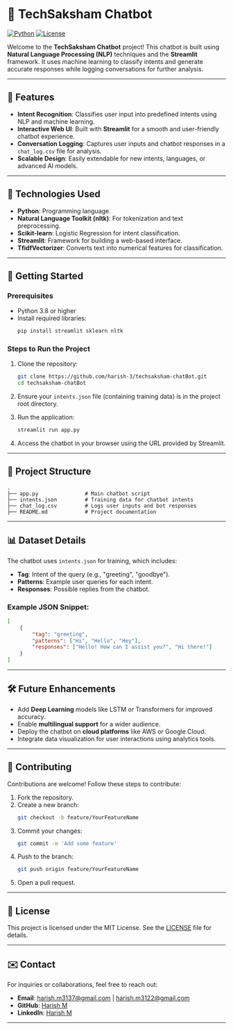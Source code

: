 
# 🤖 TechSaksham Chatbot

[![Python](https://img.shields.io/badge/Python-3.8%2B-blue)](https://www.python.org/)
[![License](https://img.shields.io/badge/License-MIT-yellow)](LICENSE)

Welcome to the **TechSaksham Chatbot** project! This chatbot is built using **Natural Language Processing (NLP)** techniques and the **Streamlit** framework. It uses machine learning to classify intents and generate accurate responses while logging conversations for further analysis.

---

## 🌟 Features

- **Intent Recognition**: Classifies user input into predefined intents using NLP and machine learning.
- **Interactive Web UI**: Built with **Streamlit** for a smooth and user-friendly chatbot experience.
- **Conversation Logging**: Captures user inputs and chatbot responses in a `chat_log.csv` file for analysis.
- **Scalable Design**: Easily extendable for new intents, languages, or advanced AI models.

---

## 🧠 Technologies Used

- **Python**: Programming language.
- **Natural Language Toolkit (nltk)**: For tokenization and text preprocessing.
- **Scikit-learn**: Logistic Regression for intent classification.
- **Streamlit**: Framework for building a web-based interface.
- **TfidfVectorizer**: Converts text into numerical features for classification.

---

## 🚀 Getting Started

### Prerequisites

- Python 3.8 or higher
- Install required libraries:
   ```bash
   pip install streamlit sklearn nltk
   ```

### Steps to Run the Project

1. Clone the repository:
   ```bash
   git clone https://github.com/harish-3/techsaksham-chatBot.git
   cd techsaksham-chatBot
   ```

2. Ensure your `intents.json` file (containing training data) is in the project root directory.

3. Run the application:
   ```bash
   streamlit run app.py
   ```

4. Access the chatbot in your browser using the URL provided by Streamlit.

---

## 📂 Project Structure

```plaintext
.
├── app.py               # Main chatbot script
├── intents.json         # Training data for chatbot intents
├── chat_log.csv         # Logs user inputs and bot responses
├── README.md            # Project documentation
```

---

## 📊 Dataset Details

The chatbot uses `intents.json` for training, which includes:

- **Tag**: Intent of the query (e.g., "greeting", "goodbye").
- **Patterns**: Example user queries for each intent.
- **Responses**: Possible replies from the chatbot.

### Example JSON Snippet:
```json
[
    {
        "tag": "greeting",
        "patterns": ["Hi", "Hello", "Hey"],
        "responses": ["Hello! How can I assist you?", "Hi there!"]
    }
]
```

---

## 🛠️ Future Enhancements

- Add **Deep Learning** models like LSTM or Transformers for improved accuracy.
- Enable **multilingual support** for a wider audience.
- Deploy the chatbot on **cloud platforms** like AWS or Google Cloud.
- Integrate data visualization for user interactions using analytics tools.

---

## 🤝 Contributing

Contributions are welcome! Follow these steps to contribute:

1. Fork the repository.
2. Create a new branch:
   ```bash
   git checkout -b feature/YourFeatureName
   ```
3. Commit your changes:
   ```bash
   git commit -m 'Add some feature'
   ```
4. Push to the branch:
   ```bash
   git push origin feature/YourFeatureName
   ```
5. Open a pull request.

---

## 📄 License

This project is licensed under the MIT License. See the [LICENSE](LICENSE) file for details.

---

## ✉️ Contact

For inquiries or collaborations, feel free to reach out:

- **Email**: [harish.m3137@gmail.com](mailto:harish.m3137@gmail.com) | [harish.m3122@gmail.com](mailto:harish.m3122@gmail.com)  
- **GitHub**: [Harish M](https://github.com/harish-3/techsaksham-chatBot)  
- **LinkedIn**: [Harish M](https://www.linkedin.com/in/harish-m-59461a289/)

---
